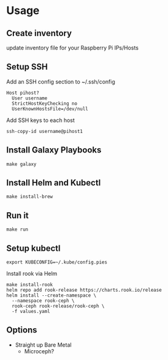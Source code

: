 # Usage

## Create inventory

update inventory file for your Raspberry Pi IPs/Hosts

## Setup SSH

Add an SSH config section to ~/.ssh/config

```
Host pihost?
  User username
  StrictHostKeyChecking no
  UserKnownHostsFile=/dev/null
```

Add SSH keys to each host

```shell
ssh-copy-id username@pihost1
```

## Install Galaxy Playbooks

```shell
make galaxy
```

## Install Helm and Kubectl

```shell
make install-brew
```

## Run it

```shell
make run
```
## Setup kubectl

```shell
export KUBECONFIG=~/.kube/config.pies
```

Install rook via Helm
```shell
make install-rook
helm repo add rook-release https://charts.rook.io/release
helm install --create-namespace \
  --namespace rook-ceph \
  rook-ceph rook-release/rook-ceph \
  -f values.yaml
```

## Options

* Straight up Bare Metal
  * Microceph?
